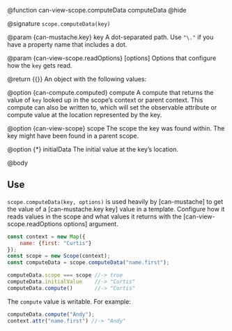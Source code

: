 @function can-view-scope.computeData computeData
@hide

@signature `scope.computeData(key)`

@param {can-mustache.key} key A dot-separated path.  Use `"\."` if you have a
property name that includes a dot.

@param {can-view-scope.readOptions} [options] Options that configure how the `key` gets read.

@return {{}} An object with the following values:

@option {can-compute.computed} compute A compute that returns the
value of `key` looked up in the scope’s context or parent context. This compute can
also be written to, which will set the observable attribute or compute value at the
location represented by the key.

@option {can-view-scope} scope The scope the key was found within. The key might have
been found in a parent scope.

@option {*} initialData The initial value at the key’s location.

@body

## Use

`scope.computeData(key, options)` is used heavily by [can-mustache] to get the value of
a [can-mustache.key key] value in a template. Configure how it reads values in the
scope and what values it returns with the [can-view-scope.readOptions options] argument.

```js
const context = new Map({
	name: {first: "Curtis"}
});
const scope = new Scope(context);
const computeData = scope.computeData("name.first");

computeData.scope === scope //-> true
computeData.initialValue    //-> "Curtis"
computeData.compute()       //-> "Curtis"
```

The `compute` value is writable.  For example:

```js
computeData.compute("Andy");
context.attr("name.first") //-> "Andy"
```

